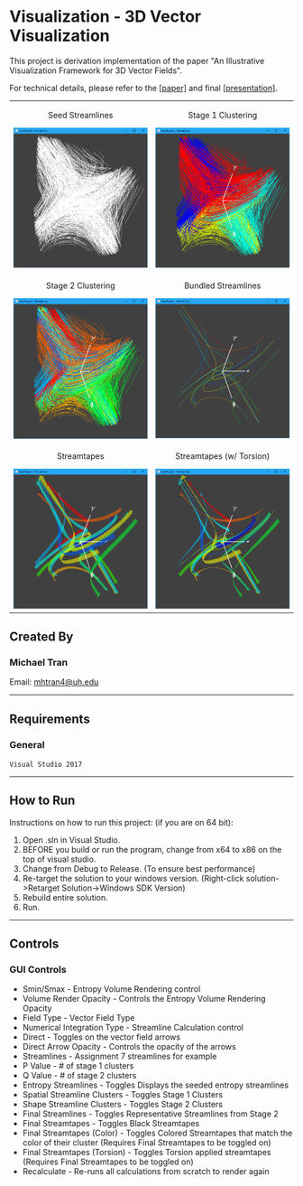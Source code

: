 # Visualization - 3D Vector Visualization

This project is derivation implementation of the paper "An Illustrative Visualization Framework for 3D Vector Fields".

For technical details, please refer to the [[paper]](https://github.com/michaeltran/V-3D-Vector-Visualization/blob/master/Final%20Project%20Report.pdf) and final [[presentation]](https://github.com/michaeltran/V-3D-Vector-Visualization/blob/master/Final%20Project%20Slides.pdf).

| | |
| ------------- | ------------- |
| <p align="center"> Seed Streamlines </p> ![Seed](https://github.com/michaeltran/V-3D-Vector-Visualization/blob/master/Pictures/seed.png) | <p align="center"> Stage 1 Clustering </p> ![Stage1](https://github.com/michaeltran/V-3D-Vector-Visualization/blob/master/Pictures/stage1.png) |
| <p align="center"> Stage 2 Clustering </p> ![Stage2](https://github.com/michaeltran/V-3D-Vector-Visualization/blob/master/Pictures/stage2.png) | <p align="center"> Bundled Streamlines </p> ![Bundled](https://github.com/michaeltran/V-3D-Vector-Visualization/blob/master/Pictures/bundled.png) |
| <p align="center"> Streamtapes </p> ![Streamtapes](https://github.com/michaeltran/V-3D-Vector-Visualization/blob/master/Pictures/streamtapes.png) | <p align="center"> Streamtapes (w/ Torsion) </p> ![Streamtapes-R](https://github.com/michaeltran/V-3D-Vector-Visualization/blob/master/Pictures/streamtapes-t.png) |

## Created By

### Michael Tran

Email: mhtran4@uh.edu

---

## Requirements

### General

```Rich Text Format
Visual Studio 2017
```

---

## How to Run

Instructions on how to run this project: (if you are on 64 bit):

1. Open .sln in Visual Studio.
2. BEFORE you build or run the program, change from x64 to x86 on the top of visual studio.
3. Change from Debug to Release. (To ensure best performance)
4. Re-target the solution to your windows version. (Right-click solution->Retarget Solution->Windows SDK Version)
5. Rebuild entire solution.
6. Run.

---

## Controls

### GUI Controls

* Smin/Smax - Entropy Volume Rendering control
* Volume Render Opacity - Controls the Entropy Volume Rendering Opacity
* Field Type - Vector Field Type
* Numerical Integration Type - Streamline Calculation control
* Direct - Toggles on the vector field arrows
* Direct Arrow Opacity - Controls the opacity of the arrows
* Streamlines - Assignment 7 streamlines for example
* P Value - # of stage 1 clusters
* Q Value - # of stage 2 clusters
* Entropy Streamlines - Toggles Displays the seeded entropy streamlines
* Spatial Streamline Clusters - Toggles Stage 1 Clusters
* Shape Streamline Clusters - Toggles Stage 2 Clusters
* Final Streamlines - Toggles Representative Streamlines from Stage 2
* Final Streamtapes - Toggles Black Streamtapes
* Final Streamtapes (Color) - Toggles Colored Streamtapes that match the color of their cluster (Requires Final Streamtapes to be toggled on)
* Final Streamtapes (Torsion) - Toggles Torsion applied streamtapes (Requires Final Streamtapes to be toggled on)
* Recalculate - Re-runs all calculations from scratch to render again
